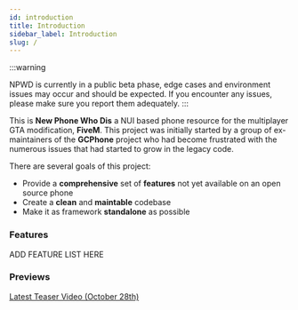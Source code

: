 ```yaml
---
id: introduction
title: Introduction
sidebar_label: Introduction
slug: /
---
```


:::warning

NPWD is currently in a public beta phase, edge cases and environment issues may occur and should be expected.
If you encounter any issues, please make sure you report them adequately.
:::

This is **New Phone Who Dis** a NUI based phone resource for the multiplayer GTA modification,
**FiveM**. This project was initially started by a group of ex-maintainers of the **GCPhone** project who
had become frustrated with the numerous issues that had started to grow in the legacy code.

There are several goals of this project: 
* Provide a **comprehensive** set of **features** not yet available on an open source phone
* Create a **clean** and **maintable** codebase
* Make it as framework **standalone** as possible

### Features

ADD FEATURE LIST HERE

### Previews

[Latest Teaser Video (October 28th)](https://streamable.com/f1ri9r)
